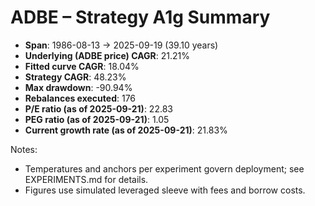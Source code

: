 # ADBE – Strategy A1g Summary

- **Span**: 1986-08-13 → 2025-09-19 (39.10 years)
- **Underlying (ADBE price) CAGR**: 21.21%
- **Fitted curve CAGR**: 18.04%
- **Strategy CAGR**: 48.23%
- **Max drawdown**: -90.94%
- **Rebalances executed**: 176
- **P/E ratio (as of 2025-09-21)**: 22.83
- **PEG ratio (as of 2025-09-21)**: 1.05
- **Current growth rate (as of 2025-09-21)**: 21.83%

Notes:

- Temperatures and anchors per experiment govern deployment; see EXPERIMENTS.md for details.
- Figures use simulated leveraged sleeve with fees and borrow costs.

